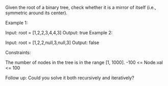 Given the root of a binary tree, check whether it is a mirror of itself (i.e., symmetric around its center).



Example 1:


Input: root = [1,2,2,3,4,4,3]
Output: true
Example 2:


Input: root = [1,2,2,null,3,null,3]
Output: false


Constraints:

The number of nodes in the tree is in the range [1, 1000].
-100 <= Node.val <= 100


Follow up: Could you solve it both recursively and iteratively?